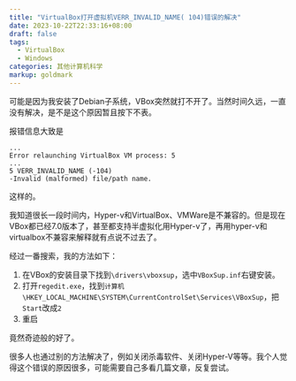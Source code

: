 ```yaml
---
title: "VirtualBox打开虚拟机VERR_INVALID_NAME( 104)错误的解决"
date: 2023-10-22T22:33:16+08:00
draft: false
tags:
  - VirtualBox
  - Windows
categories: 其他计算机科学
markup: goldmark
---
```


可能是因为我安装了Debian子系统，VBox突然就打不开了。当然时间久远，一直没有解决，是不是这个原因暂且按下不表。

报错信息大致是

```
...
Error relaunching VirtualBox VM process: 5
...
5 VERR_INVALID_NAME (-104) 
-Invalid (malformed) file/path name.
```

这样的。

我知道很长一段时间内，Hyper-v和VirtualBox、VMWare是不兼容的。但是现在VBox都已经7.0版本了，甚至都支持半虚拟化用Hyper-v了，再用hyper-v和virtualbox不兼容来解释就有点说不过去了。

经过一番搜索，我的方法如下：

1. 在VBox的安装目录下找到`\drivers\vboxsup`，选中`VBoxSup.inf`右键安装。
2. 打开`regedit.exe`，找到`计算机\HKEY_LOCAL_MACHINE\SYSTEM\CurrentControlSet\Services\VBoxSup`，把`Start`改成`2`
3. 重启

竟然奇迹般的好了。

很多人也通过别的方法解决了，例如关闭杀毒软件、关闭Hyper-V等等。我个人觉得这个错误的原因很多，可能需要自己多看几篇文章，反复尝试。
